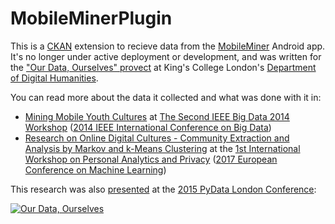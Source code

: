 MobileMinerPlugin
=================

This is a [CKAN](https://ckan.org/) extension to recieve data from the [MobileMiner](https://github.com/kingsBSD/MobileMiner) Android app. 
It's no longer under active deployment or development, and was written for the
["Our Data, Ourselves" provect](https://big-social-data.net/about/) at King's College London's
[Department of Digital Humanities](https://www.kcl.ac.uk/artshums/depts/ddh/index.aspx).

You can read more about the data it collected and what was done with it in:

- [Mining Mobile Youth Cultures](https://bigsocialdata.files.wordpress.com/2015/02/blanke-big-humanities-2014.pdf) at
[The Second IEEE Big Data 2014 Workshop](https://bighumanities.net/events/ieee-bigdata-oct-2014/big-humanities-data-workshop-program/)
([2014 IEEE International Conference on Big Data](http://ieeexplore.ieee.org/xpl/mostRecentIssue.jsp?punumber=6973861))
- [Research on Online Digital Cultures - Community Extraction and Analysis by Markov and k-Means Clustering](http://kdd.isti.cnr.it/pap2017/papers/PAP_2017_paper_3.pdf) at the [1st International Workshop on Personal Analytics and Privacy](http://kdd.isti.cnr.it/pap2017/)
([2017 European Conference on Machine Learning](http://ecmlpkdd2017.ijs.si/))

This research was also [presented](https://youtu.be/hjjniizB794) at the [2015 PyData London Conference](https://pydata.org/london2015/):

[![Our Data, Ourselves](https://img.youtube.com/vi/hjjniizB794/0.jpg)](https://youtu.be/hjjniizB794)

